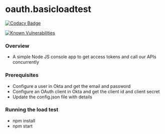 # oauth.basicloadtest

[![Codacy Badge](https://app.codacy.com/project/badge/Grade/a9d34a930e0c4504a0ad0e99d1b2613b)](https://www.codacy.com/gh/gary-archer/oauth.basicloadtest/dashboard?utm_source=github.com&amp;utm_medium=referral&amp;utm_content=gary-archer/oauth.basicloadtest&amp;utm_campaign=Badge_Grade)

[![Known Vulnerabilities](https://snyk.io/test/github/gary-archer/oauth.basicloadtest/badge.svg?targetFile=package.json)](https://snyk.io/test/github/gary-archer/oauth.basicloadtest?targetFile=package.json)
 
### Overview

* A simple Node JS console app to get access tokens and call our APIs concurrently

### Prerequisites

* Configure a user in Okta and get the email and password
* Configure an OAuth client in Okta and get the client id and client secret
* Update the config.json file with details

### Running the load test

* npm install
* npm start
